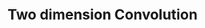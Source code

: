 <h1>Two dimension Convolution</h1>
<a href="Viewer/ViewerJS/#../Viewer/Data.odt">
<a href="https://cdn.jsdelivr.net/gh/DanDayz/Hpc/Convolution_2d/Readme.md">
